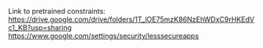Link to pretrained constraints: https://drive.google.com/drive/folders/1T_lOE75mzK86NzEhWDxC9rHKEdVc1_KB?usp=sharing
https://www.google.com/settings/security/lesssecureapps